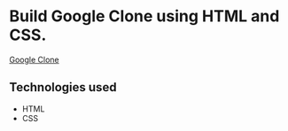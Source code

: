 # Build Google Clone using HTML and CSS.

[Google Clone](http://127.0.0.1:5501/index.html)

## Technologies used 

<ul>
<li>HTML</li>
<li>CSS</li>
</ul>
